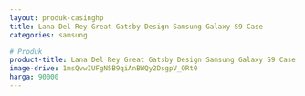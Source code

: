 ```yaml
---
layout: produk-casinghp
title: Lana Del Rey Great Gatsby Design Samsung Galaxy S9 Case
categories: samsung

# Produk
product-title: Lana Del Rey Great Gatsby Design Samsung Galaxy S9 Case
image-drive: 1msQvwIUFgN5B9qiAnBWQy2DsgpV_ORt0
harga: 90000
---
```

